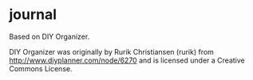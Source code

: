 # journal

Based on DIY Organizer.

DIY Organizer was originally by Rurik Christiansen (rurik) from http://www.diyplanner.com/node/6270 and is licensed under a Creative Commons License.
